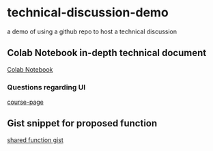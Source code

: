 # technical-discussion-demo
a demo of using a github repo to host a technical discussion

## Colab Notebook in-depth technical document
[Colab Notebook](https://colab.research.google.com/drive/1_s7q99_cw_tov5jIxbM6lbSTXEkyN7Xz?usp=sharing)

### Questions regarding UI
[course-page](https://user-images.githubusercontent.com/26722095/227752139-5de78a48-a864-41fe-83be-563dc514f16e.png)

## Gist snippet for proposed function
[shared function gist](https://gist.github.com/emilio-gagliardi/067b151532814eaa102f2e6dbcbd7856)
